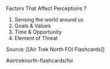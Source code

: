 Factors That Affect Perceptions
?
1. Sensing the world around us
2. Goals & Values
3. Time & Opportunity
4. Element of Threat
<!--SR:!2022-10-06,3,250-->


Source: [[Air Trek North FOI Flashcards]]

#airtreknorth-flashcards/foi